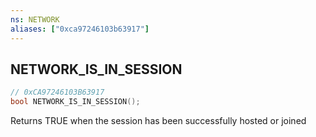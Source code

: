 ```yaml
---
ns: NETWORK
aliases: ["0xca97246103b63917"]
---
```

## NETWORK_IS_IN_SESSION

```c
// 0xCA97246103B63917
bool NETWORK_IS_IN_SESSION();
```

Returns TRUE when the session has been successfully hosted or joined


